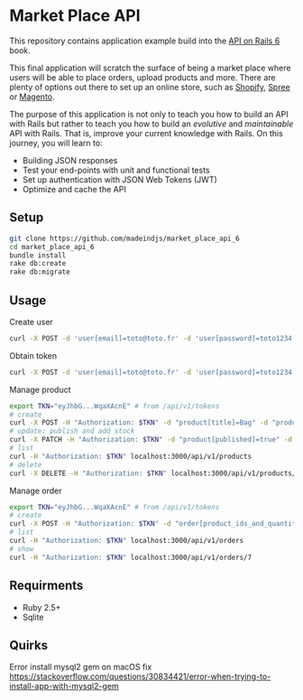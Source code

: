 # Market Place API

This repository contains application example build into the [API on Rails 6](https://github.com/madeindjs/api_on_rails) book.

This final application will scratch the surface of being a market place where users will be able to place orders, upload products and more. There are plenty of options out there to set up an online store, such as [Shopify](http://shopify.com), [Spree](http://spreecommerce.com/) or [Magento](http://magento.com).

The purpose of this application is not only to teach you how to build an API with Rails but rather to teach you how to build an _evolutive_ and _maintainable_ API with Rails. That is, improve your current knowledge with Rails. On this journey, you will learn to:

- Building JSON responses
- Test your end-points with unit and functional tests
- Set up authentication with JSON Web Tokens (JWT)
- Optimize and cache the API

## Setup

```bash
git clone https://github.com/madeindjs/market_place_api_6
cd market_place_api_6
bundle install
rake db:create
rake db:migrate
```

## Usage

Create user

```sh
curl -X POST -d 'user[email]=toto@toto.fr' -d 'user[password]=toto1234' localhost:3000/api/v1/users
```

Obtain token

```sh
curl -X POST -d 'user[email]=toto@toto.fr' -d 'user[password]=toto1234' localhost:3000/api/v1/tokens
```

Manage product

```sh
export TKN="eyJhbG...WqaXAcnE" # from /api/v1/tokens
# create
curl -X POST -H "Authorization: $TKN" -d "product[title]=Bag" -d "product[price]=10" localhost:3000/api/v1/products
# update: publish and add stock
curl -X PATCH -H "Authorization: $TKN" -d "product[published]=true" -d "product[quantity]=2" localhost:3000/api/v1/products/19
# list
curl -H "Authorization: $TKN" localhost:3000/api/v1/products
# delete
curl -X DELETE -H "Authorization: $TKN" localhost:3000/api/v1/products/19
```

Manage order

```sh
export TKN="eyJhbG...WqaXAcnE" # from /api/v1/tokens
# create
curl -X POST -H "Authorization: $TKN" -d "order[product_ids_and_quantities][][product_id]=20" -d "order[product_ids_and_quantities][][quantity]=1" localhost:3000/api/v1/orders
# list
curl -H "Authorization: $TKN" localhost:3000/api/v1/orders
# show
curl -H "Authorization: $TKN" localhost:3000/api/v1/orders/7
```

## Requirments

- Ruby 2.5+
- Sqlite

## Quirks

Error install mysql2 gem on macOS fix
https://stackoverflow.com/questions/30834421/error-when-trying-to-install-app-with-mysql2-gem
